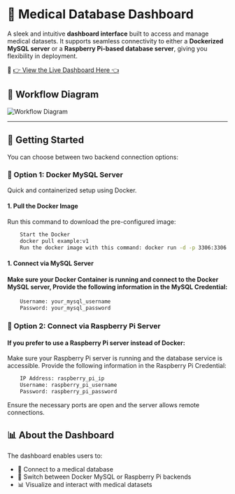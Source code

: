 # 🏥 Medical Database Dashboard

A sleek and intuitive **dashboard interface** built to access and manage medical datasets. It supports seamless connectivity to either a **Dockerized MySQL server** or a **Raspberry Pi-based database server**, giving you flexibility in deployment.

🔗 [👉 View the Live Dashboard Here 👈](https://medicaldatabasedashboard-kvpsm4xuptbxabjcxtvgdw.streamlit.app/)

## 🧭 Workflow Diagram

![Workflow Diagram](diagram/flow_diagram.png)

---

## 🚀 Getting Started

You can choose between two backend connection options:

### 🔹 Option 1: Docker MySQL Server

Quick and containerized setup using Docker.

#### 1. Pull the Docker Image

Run this command to download the pre-configured image:

```bash
    Start the Docker
    docker pull example:v1
    Run the docker image with this command: docker run -d -p 3306:3306 --name example examplel:v1
```

#### 1. Connect via MySQL Server

#### Make sure your Docker Container is running and connect to the Docker MySQL server, Provide the following information in the MySQL Credential:

```bash
    Username: your_mysql_username
    Password: your_mysql_password
```

### 🔹 Option 2: Connect via Raspberry Pi Server

#### If you prefer to use a Raspberry Pi server instead of Docker:

Make sure your Raspberry Pi server is running and the database service is accessible. Provide the following information in the Raspberry Pi Credential:

```bash
    IP Address: raspberry_pi_ip
    Username: raspberry_pi_username
    Password: raspberry_pi_password
```

Ensure the necessary ports are open and the server allows remote connections.

## 📊 About the Dashboard

The dashboard enables users to:

- 🔹 Connect to a medical database
- 🔁 Switch between Docker MySQL or Raspberry Pi backends
- 📊 Visualize and interact with medical datasets
